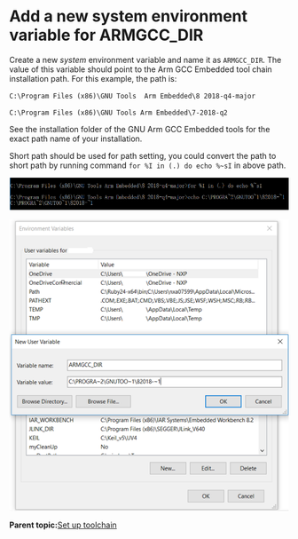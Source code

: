 # Add a new system environment variable for ARMGCC\_DIR

Create a new *system* environment variable and name it as `ARMGCC_DIR`. The value of this variable should point to the Arm GCC Embedded tool chain installation path. For this example, the path is:

```
C:\Program Files (x86)\GNU Tools  Arm Embedded\8 2018-q4-major
```

```
C:\Program Files (x86)\GNU Tools Arm Embedded\7-2018-q2
```

See the installation folder of the GNU Arm GCC Embedded tools for the exact path name of your installation.

Short path should be used for path setting, you could convert the path to short path by running command `for %I in (.) do echo %~sI` in above path.

![](../images/convert_path.png "Convert path to short path")

![](../images/add_armgcc_dir_system_variable.png "Add ARMGCC_DIR system variable")

**Parent topic:**[Set up toolchain](../topics/set_up_toolchain.md)

